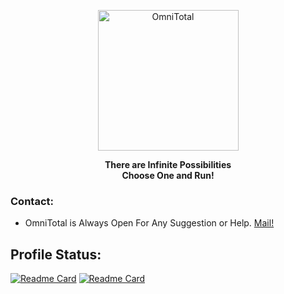 <p align="center"><a href="https://github.com/n1n7u70"><img src="https://avatars.githubusercontent.com/u/160359868" width="225" height="225" alt="OmniTotal"></a></p>
<b><p align="center">There are Infinite Possibilities<br>Choose One and Run!</p></b>

### Contact:
* OmniTotal is Always Open For Any Suggestion or Help. <a href="mailto: n1n7u70@duck.com"> Mail! </a>

## Profile Status:
[![Readme Card](https://github-readme-stats.vercel.app/api/top-langs?username=n1n7u70&show_icons=true&locale=en&layout=compact&theme=algolia)](https://github.com/n1n7u70)
[![Readme Card](https://github-readme-stats.vercel.app/api?username=n1n7u70&show_icons=true&locale=en&theme=algolia)](https://github.com/n1n7u70)